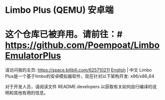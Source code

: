 # Limbo Plus (QEMU) 安卓端
# 这个仓库已被弃用。请前往：# https://github.com/Poempoat/LimboEmulatorPlus
 请访问我的主页:
 https://space.bilibili.com/625710211
[English](README.md) | 中文
Limbo Plus是一个基于limbo的安卓模拟器软件，现在针对以下架构开发:
	x86/x86_64

对于开发人员，请阅读文件 README.developers 以获取有关如何自行编译的说明和其他有用的信息。

